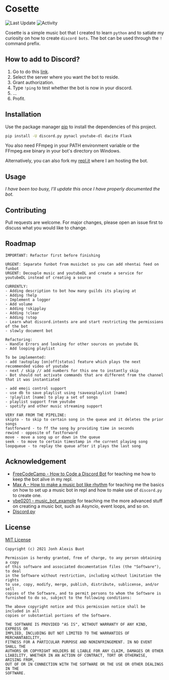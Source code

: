# Cosette
![Last Update](https://img.shields.io/github/last-commit/LaplaceXD/Cosette?color=blue&label=Last%20Update) ![Activity](https://img.shields.io/badge/Activity-Maintaining-blueviolet)

Cosette is a simple music bot that I created to learn `python` and to satiate my curiosity on how to create `discord bots`. The bot can be used through the `!` command prefix.

## How to add to Discord?
1. Go to do this [link](https://discord.com/oauth2/authorize?client_id=893906543177768961&permissions=8&scope=bot).
2. Select the server where you want the bot to reside.
3. Grant authorization.
4. Type `!ping` to test whether the bot is now in your discord.
5. ...
6. Profit.

## Installation

Use the package manager [pip](https://pip.pypa.io/en/stable/) to install the dependencies of this project.

```bash
pip install -U discord.py pynacl youtube-dl dacite Flask
```

You also need FFmpeg in your PATH environment variable or the FFmpeg.exe binary in your bot's directory on Windows.

Alternatively, you can also fork my [repl.it](https://replit.com/@LaplaceXD/MusicPlayer) where I am hosting the bot.

## Usage
*I have been too busy, I'll update this once I have properly documented the bot.*

## Contributing
Pull requests are welcome. For major changes, please open an issue first to discuss what you would like to change.

## Roadmap
```
IMPORTANT: Refactor first before finishing

URGENT: Separate funbot from musicbot so you can add nhentai feed on funbot
URGENT: Decouple music and youtubeDL and create a service for youtubeDL instead of creating a source

CURRENTLY:
- Adding description to bot how many guilds its playing at
- Adding !help
- Implement a logger
- Add volume
- Adding !skipplay
- Adding !clear
- Adding !stop
- Learn what discord.intents are and start restricting the permissions of the bot
- slowly document bot

Refactoring:
- Handle Errors and looking for other sources on youtube DL
- Add looping playlist

To be implemented:
- add !autoplay [on|off|status] feature which plays the next recommended video of youtube
- next / skip // add numbers for this one to instantly skip
- Bot should not activate commands that are different from the channel that it was instantiated

- add emoji control support
- use db to save playlist using !saveasplaylist [name]
- !playlist [name] to play a set of songs
- playlist support from youtube
- spotify and other music streaming support

VERY FAR FROM THE PIPELINE:
skipto - to skip to certain song in the queue and it deletes the prior songs
fastforward - to ff the song by providing time in seconds
rewind - opposite of fastforward
move - move a song up or down in the queue
seek - to move to certain timestamp in rhe current playing song
loopqueue - to replay the queue after it plays the last song
```

## Acknowledgement
- [FreeCodeCamp - How to Code a Discord Bot](https://www.youtube.com/watch?v=7rU_KyudGBY) for teaching me how to keep the bot alive in my repl.
- [Max A - How to make a music bot like rhythm](https://www.youtube.com/watch?v=jHZlvRr9KxM&t=321) for teaching me the basics on how to set up a music bot in repl and how to make use of `discord.py` to create one.
- [vbe0201 - music_bot_example](https://gist.github.com/vbe0201/ade9b80f2d3b64643d854938d40a0a2d) for teaching me the more advanced stuff on creating a music bot, such as Asyncio, event loops, and so on.
- [Discord.py](https://discordpy.readthedocs.io/en/stable/api.html)

## License
[MIT License](https://raw.githubusercontent.com/LaplaceXD/Cosette/master/LICENSE)
```
Copyright (c) 2021 Jonh Alexis Buot

Permission is hereby granted, free of charge, to any person obtaining a copy
of this software and associated documentation files (the "Software"), to deal
in the Software without restriction, including without limitation the rights
to use, copy, modify, merge, publish, distribute, sublicense, and/or sell
copies of the Software, and to permit persons to whom the Software is
furnished to do so, subject to the following conditions:

The above copyright notice and this permission notice shall be included in all
copies or substantial portions of the Software.

THE SOFTWARE IS PROVIDED "AS IS", WITHOUT WARRANTY OF ANY KIND, EXPRESS OR
IMPLIED, INCLUDING BUT NOT LIMITED TO THE WARRANTIES OF MERCHANTABILITY,
FITNESS FOR A PARTICULAR PURPOSE AND NONINFRINGEMENT. IN NO EVENT SHALL THE
AUTHORS OR COPYRIGHT HOLDERS BE LIABLE FOR ANY CLAIM, DAMAGES OR OTHER
LIABILITY, WHETHER IN AN ACTION OF CONTRACT, TORT OR OTHERWISE, ARISING FROM,
OUT OF OR IN CONNECTION WITH THE SOFTWARE OR THE USE OR OTHER DEALINGS IN THE
SOFTWARE.
```